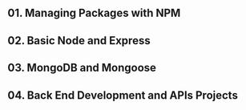 ## 01. Managing Packages with NPM

## 02. Basic Node and Express

## 03. MongoDB and Mongoose

## 04. Back End Development and APIs Projects
